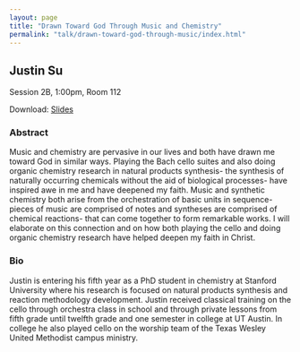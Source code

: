 ```yaml
---
layout: page
title: "Drawn Toward God Through Music and Chemistry"
permalink: "talk/drawn-toward-god-through-music/index.html"
---
```


## <span class="talk-speaker">Justin Su</span>

Session 2B, 1:00pm, Room 112

Download: <a href="{{ site.baseurl }}/slides/2B-drawn-toward-god-through-music.pdf">Slides</a>

### <span class="talk-abstract">Abstract</span>

Music and chemistry are pervasive in our lives and both have drawn me toward God in similar ways.  Playing the Bach cello suites and also doing organic chemistry research in natural products synthesis- the synthesis of naturally occurring chemicals without the aid of biological processes- have inspired awe in me and have deepened my faith.  Music and synthetic chemistry both arise from the orchestration of basic units in sequence- pieces of music are comprised of notes and syntheses are comprised of chemical reactions- that can come together to form remarkable works.  I will elaborate on this connection and on how both playing the cello and doing organic chemistry research have helped deepen my faith in Christ.

### <span class="talk-bio">Bio</span>

Justin is entering his fifth year as a PhD student in chemistry at Stanford University where his research is focused on natural products synthesis and reaction methodology development.  Justin received classical training on the cello through orchestra class in school and through private lessons from fifth grade until twelfth grade and one semester in college at UT Austin.  In college he also played cello on the worship team of the Texas Wesley United Methodist campus ministry.  
